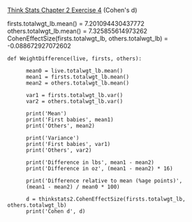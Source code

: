 [Think Stats Chapter 2 Exercise 4](http://greenteapress.com/thinkstats2/html/thinkstats2003.html#toc24) (Cohen's d)

firsts.totalwgt_lb.mean() = 7.201094430437772    
others.totalwgt_lb.mean() = 7.325855614973262  
CohenEffectSize(firsts.totalwgt_lb, others.totalwgt_lb) = -0.088672927072602

```
def WeightDifference(live, firsts, others):
      
      mean0 = live.totalwgt_lb.mean()
      mean1 = firsts.totalwgt_lb.mean()
      mean2 = others.totalwgt_lb.mean()

      var1 = firsts.totalwgt_lb.var()
      var2 = others.totalwgt_lb.var()

      print('Mean')
      print('First babies', mean1)
      print('Others', mean2)

      print('Variance')
      print('First babies', var1)
      print('Others', var2)

      print('Difference in lbs', mean1 - mean2)
      print('Difference in oz', (mean1 - mean2) * 16)

      print('Difference relative to mean (%age points)', 
      (mean1 - mean2) / mean0 * 100)

      d = thinkstats2.CohenEffectSize(firsts.totalwgt_lb, others.totalwgt_lb)
      print('Cohen d', d)
```
